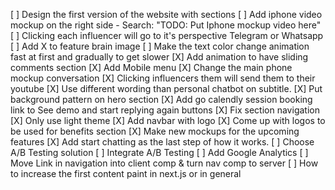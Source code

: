 [ ] Design the first version of the website with sections
  [ ] Add iphone video mockup on the right side - Search: "TODO: Put Iphone mockup video here"
  [ ] Clicking each influencer will go to it's perspective Telegram or Whatsapp
  [ ] Add X to feature brain image
  [ ] Make the text color change animation fast at first and gradually to get slower
  [X] Add animation to have sliding comments section
  [X] Add Mobile menu
  [X] Change the main phone mockup conversation
  [X] Clicking influencers them will send them to their youtube
  [X] Use different wording than personal chatbot on subtitle.
  [X] Put background pattern on hero section
  [X] Add go calendly session booking link to See demo and start replying again buttons
  [X] Fix section navigation
  [X] Only use light theme
  [X] Add navbar with logo
  [X] Come up with logos to be used for benefits section
  [X] Make new mockups for the upcoming features
[X] Add start chatting as the last step of how it works.
[ ] Choose A/B Testing solution
[ ] Integrate A/B Testing
[ ] Add Google Analytics
[ ] Move Link in navigation into client comp & turn nav comp to server
[ ] How to increase the first content paint in next.js or in general